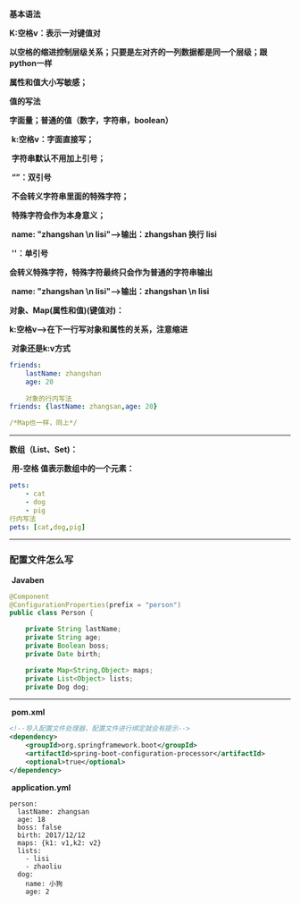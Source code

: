 **基本语法**

**K:空格v：表示一对键值对**

**以空格的缩进控制层级关系；只要是左对齐的一列数据都是同一个层级；跟python一样**

**属性和值大小写敏感；**

**值的写法**

**字面量；普通的值（数字，字符串，boolean）**

​	**k:空格v：字面直接写；**

​		**字符串默认不用加上引号；**

​		**“”：双引号**

​			**不会转义字符串里面的特殊字符；**

​			**特殊字符会作为本身意义；**

​				**name: "zhangshan \n lisi"-->输出：zhangshan 换行 lisi**

​		**''：单引号**

​			**会转义特殊字符，特殊字符最终只会作为普通的字符串输出**

​				**name: "zhangshan \n lisi"-->输出：zhangshan \n lisi**

**对象、Map(属性和值)(键值对)：**

​	**k:空格v-->在下一行写对象和属性的关系，注意缩进**

​		**对象还是k:v方式**

```yaml
friends:
    lastName: zhangshan
    age: 20
    
    对象的行内写法
friends: {lastName: zhangsan,age: 20}

/*Map也一样，同上*/
```

---

**数组（List、Set)：**

​	**用-空格 值表示数组中的一个元素：**

```yaml
pets:
    - cat
    - dog
    - pig
行内写法
pets: [cat,dog,pig]
```

----

### 配置文件怎么写

​		**Javaben**

```java
@Component
@ConfigurationProperties(prefix = "person")
public class Person {

    private String lastName;
    private String age;
    private Boolean boss;
    private Date birth;

    private Map<String,Object> maps;
    private List<Object> lists;
    private Dog dog;
```

---

​		**pom.xml**

```xml
<!--导入配置文件处理器，配置文件进行绑定就会有提示-->
<dependency>
    <groupId>org.springframework.boot</groupId>
    <artifactId>spring-boot-configuration-processor</artifactId>
    <optional>true</optional>
</dependency>
```

​	**application.yml**

```yacas
person:
  lastName: zhangsan
  age: 18
  boss: false
  birth: 2017/12/12
  maps: {k1: v1,k2: v2}
  lists:
    - lisi
    - zhaoliu
  dog:
    name: 小狗
    age: 2
```

